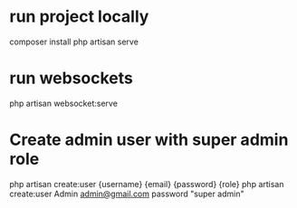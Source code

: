 # run project locally

composer install
php artisan serve

# run websockets

php artisan websocket:serve

# Create admin user with super admin role

php artisan create:user {username} {email} {password} {role}
php artisan create:user Admin admin@gmail.com password "super admin"
